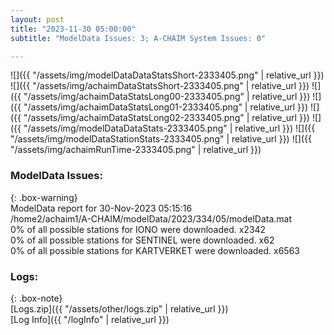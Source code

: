 ```yaml
---
layout: post
title: "2023-11-30 05:00:00"
subtitle: "ModelData Issues: 3; A-CHAIM System Issues: 0"

---
```


![]({{ "/assets/img/modelDataDataStatsShort-2333405.png" | relative_url }})
![]({{ "/assets/img/achaimDataStatsShort-2333405.png" | relative_url }})
![]({{ "/assets/img/achaimDataStatsLong00-2333405.png" | relative_url }})
![]({{ "/assets/img/achaimDataStatsLong01-2333405.png" | relative_url }})
![]({{ "/assets/img/achaimDataStatsLong02-2333405.png" | relative_url }})
![]({{ "/assets/img/modelDataDataStats-2333405.png" | relative_url }})
![]({{ "/assets/img/modelDataStationStats-2333405.png" | relative_url }})
![]({{ "/assets/img/achaimRunTime-2333405.png" | relative_url }})


### ModelData Issues:  
  
{: .box-warning}  
 ModelData report for 30-Nov-2023 05:15:16   
 /home2/achaim1/A-CHAIM/modelData/2023/334/05/modelData.mat   
 0% of all possible stations for IONO were downloaded. x2342   
 0% of all possible stations for SENTINEL were downloaded. x62   
 0% of all possible stations for KARTVERKET were downloaded. x6563   
  


### Logs:  
  
{: .box-note}  
[Logs.zip]({{ "/assets/other/logs.zip" | relative_url }})  
[Log Info]({{ "/logInfo" | relative_url }})  
